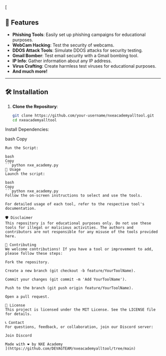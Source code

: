 [

## 🚀 Features

- **Phishing Tools**: Easily set up phishing campaigns for educational purposes.
- **WebCam Hacking**: Test the security of webcams.
- **DDOS Attack Tools**: Simulate DDOS attacks for security testing.
- **Gmail Bomber**: Test email security with a Gmail bombing tool.
- **IP Info**: Gather information about any IP address.
- **Virus Crafting**: Create harmless test viruses for educational purposes.
- **And much more!**

---

## 🛠️ Installation

1. **Clone the Repository**:
   ```bash
   git clone https://github.com/your-username/nxeacademyalltool.git
   cd nxeacademyalltool
Install Dependencies:

bash
Copy
```pip install -r requirements.txt
Run the Script:

bash
Copy
```python nxe_academy.py
🎯 Usage
Launch the script:

bash
Copy
```python nxe_academy.py
Follow the on-screen instructions to select and use the tools.

For detailed usage of each tool, refer to the respective tool's documentation.

🛡️ Disclaimer
This repository is for educational purposes only. Do not use these tools for illegal or malicious activities. The authors and contributors are not responsible for any misuse of the tools provided here.

🤝 Contributing
We welcome contributions! If you have a tool or improvement to add, please follow these steps:

Fork the repository.

Create a new branch (git checkout -b feature/YourToolName).

Commit your changes (git commit -m 'Add YourToolName').

Push to the branch (git push origin feature/YourToolName).

Open a pull request.

📜 License
This project is licensed under the MIT License. See the LICENSE file for details.

📞 Contact
For questions, feedback, or collaboration, join our Discord server:

Join Discord

Made with ❤️ by NXE Academy
](https://github.com/DEVAGTEAM/nxeacademyalltool/tree/main)
